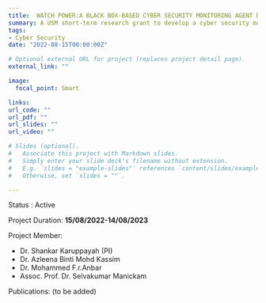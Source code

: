```yaml
---
title:  WATCH POWER:A BLACK BOX-BASED CYBER SECURITY MONITORING AGENT DEVICE.
summary: A USM short-term research grant to develop a cyber security monitoring agent device. 
tags:
- Cyber Security
date: "2022-08-15T00:00:00Z"

# Optional external URL for project (replaces project detail page).
external_link: ""

image:
  focal_point: Smart

links:
url_code: ""
url_pdf: ""
url_slides: ""
url_video: ""

# Slides (optional).
#   Associate this project with Markdown slides.
#   Simply enter your slide deck's filename without extension.
#   E.g. `slides = "example-slides"` references `content/slides/example-slides.md`.
#   Otherwise, set `slides = ""`.

---
```


Status : Active

Project Duration: **15/08/2022-14/08/2023**
   
Project Member:
- Dr. Shankar Karuppayah (PI)
- Dr. Azleena Binti Mohd Kassim
- Dr. Mohammed F.r.Anbar
- Assoc. Prof. Dr. Selvakumar Manickam

Publications:
(to be added)